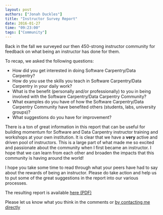 ```yaml
---
layout: post
authors: ["Jonah Duckles"]
title: "Instructor Survey Report"
date: 2016-01-27
time: "09:23:00"
tags: ["Community"]
---
```


Back in the fall we surveyed our then 450-strong instructor community for
feedback on what being an instructor has done for them.

To recap, we asked the following questions:

* How did you get interested in doing Software Carpentry/Data Carpentry?
* How do you use the skills you teach in Software Carpentry/Data Carpentry in your daily work?
* What is the benefit (personally and/or professionally) to you in being involved with the Software Carpentry/Data Carpentry Community?
* What examples do you have of how the Software Carpentry/Data Carpentry Community have benefited others (students, labs, university groups)?
* What suggestions do you have for improvement?

There is a ton of great information in this report that can be useful for building momentum for Software and Data Carpentry instructor training and workshops at your own institution. It is clear that we have a **very** active and driven pool of instructors. This is a large part of what made me so excited and passionate about the community when I first became an instructor. I hope that we can learn from each other and broaden the impacts that this community is having around the world!

I hope you take some time to read through what your peers have had to say about the rewards of being an instructor. Please do take action and help us to put some of the great suggestions in the report into our various processes.

The resulting report is available [here (PDF)](https://drive.google.com/file/d/0B_SI17G7h2s2b1B0TUdYRl9rR1k/view)

Please let us know what you think in the comments or [by contacting me directly](mailto:jduckles@software-carpentry.org)
